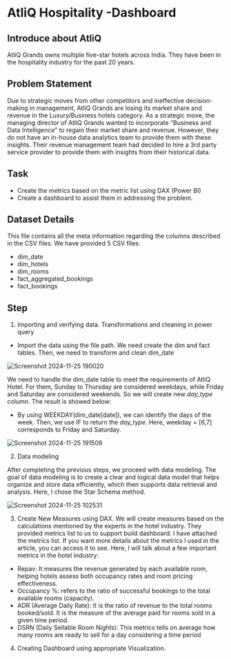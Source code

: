 # AtliQ Hospitality -Dashboard

## Introduce about AtliQ
AtliQ Grands owns multiple five-star hotels across India. They have been in the hospitality industry for the past 20 years. 

## Problem Statement
Due to strategic moves from other competitors and ineffective decision-making in management, AtliQ Grands are losing its market share and revenue in the Luxury/Business hotels category. As a strategic move, the managing director of AtliQ Grands wanted to incorporate “Business and Data Intelligence” to regain their market share and revenue. However, they do not have an in-house data analytics team to provide them with these insights. Their revenue management team had decided to hire a 3rd party service provider to provide them with insights from their historical data.

## Task
- Create the metrics based on the metric list using DAX (Power BI)
- Create a dashboard to assist them in addressing the problem.

## Dataset Details
This file contains all the meta information regarding the columns described in the CSV files. We have provided 5 CSV files:
* dim_date
* dim_hotels
* dim_rooms
* fact_aggregated_bookings
* fact_bookings

## Step 
1) Importing and verifying data. Transformations and cleaning in power query
* Import the data using the file path. We need create the dim and fact tables. Then, we need to transform and clean dim_date

![Screenshot 2024-11-25 190020](https://github.com/user-attachments/assets/da22e00b-d364-4a01-839a-d3948ce17fb8)

We need to handle the dim_date table to meet the requirements of AtliQ Hotel. For them, Sunday to Thursday are considered weekdays, while Friday and Saturday are considered weekends. So we will create new _day_type_ column. The result is showed below:
* By using WEEKDAY(dim_date[date]), we can identify the days of the week. Then, we use IF to return the _day_type_. 
Here, weekday = [6,7] corresponds to Friday and Saturday.

![Screenshot 2024-11-25 191509](https://github.com/user-attachments/assets/aae83af0-860c-4335-a64c-c8909f264c69)

2) Data modeling

After completing the previous steps, we proceed with data modeling. The goal of data modeling is to create a clear and logical data model that helps organize and store data efficiently, which then supports data retrieval and analysis. Here, I chose the Star Schema method.

![Screenshot 2024-11-25 102531](https://github.com/user-attachments/assets/b58da8af-bc9b-441d-8d81-1b111a97f1b1)

3) Create New Measures using DAX.
We will create measures based on the calculations mentioned by the experts in the hotel industry. They provided metrics list to us to support build dashboard.
I have attached the metrics list. If you want more details about the metrics I used in the article, you can access it to see. Here, I will talk about a few important metrics in the hotel industry:
* Repav: It measures the revenue generated by each available room, helping hotels assess both occupancy rates and room pricing effectiveness.
* Occupancy %: refers to the ratio of successful bookings to the total available rooms (capacity).
* ADR (Average Daily Rate): It is the ratio of revenue to the total rooms booked/sold. It is the measure of the average paid for rooms sold in a given time period.
* DSRN (Daily Sellable Room Nights): This metrics tells on average how many rooms are ready to sell for a day considering a time period


4) Creating Dashboard using appropriate Visualization.






